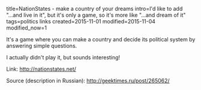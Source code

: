 title=NationStates - make a country of your dreams
intro=I'd like to add "...and live in it", but it's only a game, so it's more like "...and dream of it"
tags=politics links
created=2015-11-01
modified=2015-11-04
modified_now=1


It's a game where you can make a country and decide its political system by answering simple questions.

I actually didn't play it, but sounds interesting!

Link: <http://nationstates.net/>

Source (description in Russian): <http://geektimes.ru/post/265062/>
